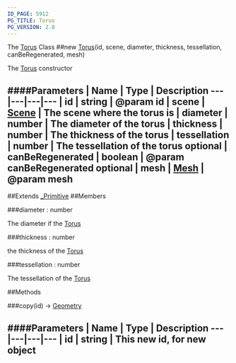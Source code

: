 ```yaml
---
ID_PAGE: 5912
PG_TITLE: Torus
PG_VERSION: 2.0
---
```


The [Torus](page.php?p=5912) Class
##new [Torus](page.php?p=5912)(id, scene, diameter, thickness, tessellation, canBeRegenerated, mesh)


The [Torus](page.php?p=5912) constructor


####Parameters
 | Name | Type | Description
---|---|---|---
 | id | string | @param id
 | scene | [Scene](page.php?p=5725) | The scene where the torus is
 | diameter | number | The diameter of the torus
 | thickness | number | The thickness of the torus
 | tessellation | number | The tessellation of the torus
optional | canBeRegenerated | boolean | @param canBeRegenerated
optional | mesh | [Mesh](page.php?p=5722) | @param mesh
---

##Extends [_Primitive](page.php?p=5908)
##Members

###diameter : number



The diameter if the [Torus](page.php?p=5912)


###thickness : number



the thickness of the [Torus](page.php?p=5912)


###tessellation : number



The tessellation of the [Torus](page.php?p=5912)







##Methods

###copy(id) &rarr; [Geometry](page.php?p=5823)

####Parameters
 | Name | Type | Description
---|---|---|---
 | id | string | This new id, for new object
---
